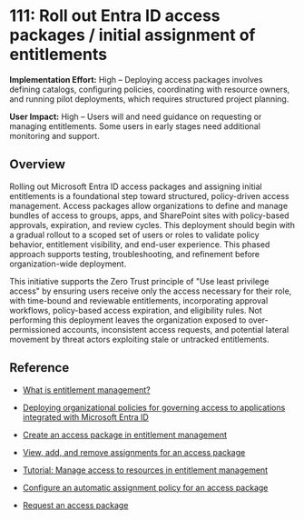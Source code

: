 # 111: Roll out Entra ID access packages / initial assignment of entitlements

**Implementation Effort:** High – Deploying access packages involves defining catalogs, configuring policies, coordinating with resource owners, and running pilot deployments, which requires structured project planning.

**User Impact:** High – Users will and need guidance on requesting or managing entitlements. Some users in early stages need additional monitoring and support.

## Overview

Rolling out Microsoft Entra ID access packages and assigning initial entitlements is a foundational step toward structured, policy-driven access management. Access packages allow organizations to define and manage bundles of access to groups, apps, and SharePoint sites with policy-based approvals, expiration, and review cycles. This deployment should begin with a gradual rollout to a scoped set of users or roles to validate policy behavior, entitlement visibility, and end-user experience. This phased approach supports testing, troubleshooting, and refinement before organization-wide deployment.

This initiative supports the Zero Trust principle of "Use least privilege access" by ensuring users receive only the access necessary for their role, with time-bound and reviewable entitlements, incorporating approval workflows, policy-based access expiration, and eligibility rules. Not performing this deployment leaves the organization exposed to over-permissioned accounts, inconsistent access requests, and potential lateral movement by threat actors exploiting stale or untracked entitlements.

## Reference

* [What is entitlement management?](https://learn.microsoft.com/entra/id-governance/entitlement-management-overview)


* [Deploying organizational policies for governing access to applications integrated with Microsoft Entra ID](https://learn.microsoft.com/entra/id-governance/identity-governance-applications-deploy)

* [Create an access package in entitlement management](https://learn.microsoft.com/entra/id-governance/entitlement-management-access-package-create)

* [View, add, and remove assignments for an access package](https://learn.microsoft.com/entra/id-governance/entitlement-management-access-package-assignments)

* [Tutorial: Manage access to resources in entitlement management](https://learn.microsoft.com/entra/id-governance/entitlement-management-access-package-first)

* [Configure an automatic assignment policy for an access package](https://learn.microsoft.com/entra/id-governance/entitlement-management-access-package-auto-assignment-policy)

* [Request an access package](https://learn.microsoft.com/entra/id-governance/entitlement-management-request-access)

